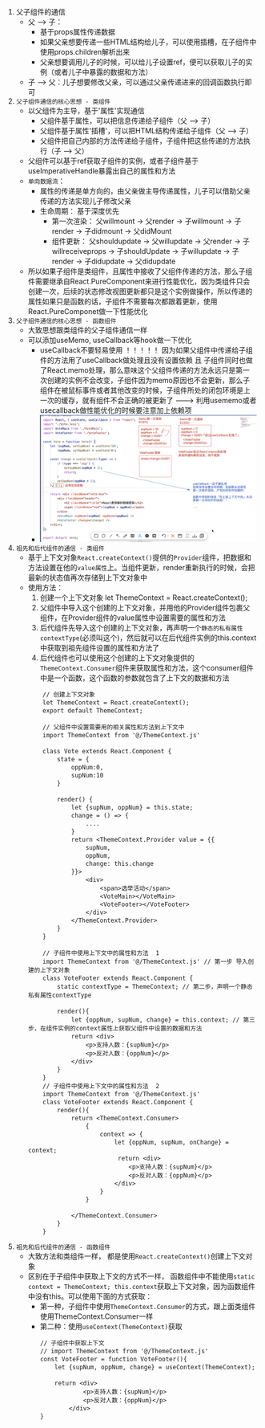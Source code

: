 1. 父子组件的通信
    - 父 --> 子：
        - 基于props属性传递数据
        - 如果父亲想要传递一些HTML结构给儿子，可以使用插槽，在子组件中使用props.children解析出来
        - 父亲想要调用儿子的时候，可以给儿子设置ref，便可以获取儿子的实例（或者儿子中暴露的数据和方法）
    - 子 --> 父：儿子想要修改父亲，可以通过父亲传递进来的回调函数执行即可
2. `父子组件通信的核心思想 - 类组件`
    - 以父组件为主导，基于'属性'实现通信
        - 父组件基于属性，可以把信息传递给子组件（父 --> 子）
        - 父组件基于属性'插槽'，可以把HTML结构传递给子组件（父 --> 子）
        - 父组件把自己内部的方法传递给子组件，子组件把这些传递的方法执行（子 --> 父）
    - 父组件可以基于ref获取子组件的实例，或者子组件基于useImperativeHandle暴露出自己的属性和方法
    - `单向数据流`：
        - 属性的传递是单方向的，由父亲做主导传递属性，儿子可以借助父亲传递的方法实现儿子修改父亲
        - 生命周期： 基于深度优先
            - 第一次渲染： 父willmount -> 父render -> 子willmount -> 子render -> 子didmount
            -> 父didMount
            - 组件更新： 父shouldupdate -> 父willupdate -> 父render -> 子willreceiveprops -> 子shouldUpdate -> 子willupdate -> 子render -> 子didupdate -> 父didupdate
    - 所以如果子组件是类组件，且属性中接收了父组件传递的方法，那么子组件需要继承自React.PureComponent来进行性能优化，因为类组件只会创建一次，后续的状态修改视图更新都只是这个实例做操作，所以传递的属性如果只是函数的话，子组件不需要每次都跟着更新，使用React.PureComponet做一下性能优化
3. `父子组件通信的核心思想 - 函数组件`
    - 大致思想跟类组件的父子组件通信一样
    - 可以添加useMemo, useCallback等hook做一下优化
        - useCallback不要轻易使用 ！！！！！ 因为如果父组件中传递给子组件的方法用了useCallback做处理且没有设置依赖 且 子组件同时也做了React.memo处理，那么意味这个父组件传递的方法永远只是第一次创建的实例不会改变，子组件因为memo原因也不会更新，那么子组件在被鼠标事件或者其他改变的时候，子组件所处的闭包环境是上一次的缓存，就有组件不会正确的被更新了 ---> 利用usememo或者usecallback做性能优化的时候要注意加上依赖项
        - ![useCallback不要乱用](./followPic/useCallback不要乱用.png)
4. `祖先和后代组件的通信 - 类组件`
    - 基于上下文对象`React.createContext()`提供的`Provider`组件，把数据和方法设置在他的`value属性`上。当组件更新，render重新执行的时候，会把最新的状态值再次存储到上下文对象中
    - 使用方法：
        1. 创建一个上下文对象 let ThemeContext = React.createContext();
        2. 父组件中导入这个创建的上下文对象，并用他的Provider组件包裹父组件，在Provider组件的value属性中设置需要的属性和方法
        3. 后代组件先导入这个创建的上下文对象，再声明一个`静态的私有属性contextType`(必须叫这个)，然后就可以在后代组件实例的this.context中获取到祖先组件设置的属性和方法了
        4. 后代组件也可以使用这个创建的上下文对象提供的`ThemeContext.Consumer`组件来获取属性和方法，这个consumer组件中是一个函数，这个函数的参数就包含了上下文的数据和方法
        ```
            // 创建上下文对象
            let ThemeContext = React.createContext();
            export default ThemeContext;

            // 父组件中设置需要用的相关属性和方法到上下文中
            import ThemeContext from '@/ThemeContext.js'

            class Vote extends React.Component {
                state = {
                    oppNum:0,
                    supNum:10
                }

                render() {
                    let {supNum, oppNum} = this.state;
                    change = () => {
                        ....
                    }
                    return <ThemeContext.Provider value = {{
                        supNum,
                        oppNum,
                        change: this.change
                    }}>
                        <div>
                            <span>选举活动</span>
                            <VoteMain></VoteMain>
                            <VoteFooter></VoteFooter>
                        </div>
                    </ThemeContext.Provider>
                }
            }

            // 子组件中使用上下文中的属性和方法  1
            import ThemeContext from '@/ThemeContext.js' // 第一步 导入创建的上下文对象
            class VoteFooter extends React.Component {
                static contextType = ThemeContext; // 第二步，声明一个静态私有属性contextType

                render(){
                    let {oppNum, supNum, change} = this.context; // 第三步，在组件实例的context属性上获取父组件中设置的数据和方法
                    return <div>
                        <p>支持人数：{supNum}</p>
                        <p>反对人数：{oppNum}</p>
                    </div>
                }
            }
            // 子组件中使用上下文中的属性和方法  2
            import ThemeContext from '@/ThemeContext.js'
            class VoteFooter extends React.Component {
                render(){
                    return <ThemeContext.Consumer>
                        {
                            context => {
                                let {oppNum, supNum, onChange} = context;
                                 return <div>
                                    <p>支持人数：{supNum}</p>
                                    <p>反对人数：{oppNum}</p>
                                </div>
                            }
                        }
                       
                    </ThemeContext.Consumer>
                }
            }
        ```
5. `祖先和后代组件的通信 - 函数组件`
    - 大致方法和类组件一样， 都是使用`React.createContext()`创建上下文对象
    - 区别在于子组件中获取上下文的方式不一样， 函数组件中不能使用`static context = ThemeContext; this.context`获取上下文对象，因为函数组件中没有this。可以使用下面的方式获取：
        - 第一种，子组件中使用`ThemeContext.Consumer`的方式，跟上面类组件使用ThemeContext.Consumer一样
        - 第二种：使用`useContext(ThemeContext)`获取
            ```
            // 子组件中获取上下文
            // import ThemeContext from '@/ThemeContext.js'
            const VoteFooter = function VoteFooter(){
                let {supNum, oppNum, change} = useContext(ThemeContext);

                return <div>
                        <p>支持人数：{supNum}</p>
                        <p>反对人数：{oppNum}</p>
                    </div>
            }
            ```